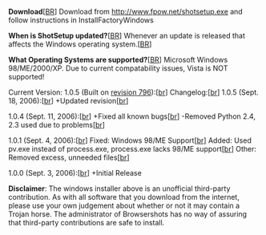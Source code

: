 **Download**[[BR](BR.md)]
Download from http://www.fpow.net/shotsetup.exe and follow instructions in InstallFactoryWindows

**When is ShotSetup updated?**[[BR](BR.md)]
Whenever an update is released that affects the Windows operating system.[[BR](BR.md)]

**What Operating Systems are supported?**[[BR](BR.md)]
Microsoft Windows 98/ME/2000/XP. Due to current compatability issues, Vista is NOT supported!


Current Version: 1.0.5 (Built on [revision 796](https://code.google.com/p/browsershots/source/detail?r=796)):[[br](br.md)]
Changelog:[[br](br.md)]
1.0.5 (Sept. 18, 2006):[[br](br.md)]
+Updated revision[[br](br.md)]

1.0.4 (Sept. 11, 2006):[[br](br.md)]
+Fixed all known bugs[[br](br.md)]
-Removed Python 2.4, 2.3 used due to problems[[br](br.md)]

1.0.1 (Sept. 4, 2006):[[br](br.md)]
Fixed: Windows 98/ME Support[[br](br.md)]
Added: Used pv.exe instead of process.exe, process.exe lacks 98/ME support[[br](br.md)]
Other: Removed excess, unneeded files[[br](br.md)]

1.0.0 (Sept. 3, 2006):[[br](br.md)]
+Initial Release


**Disclaimer**: The windows installer above is an unofficial third-party contribution. As with all software that you download from the internet, please use your own judgement about whether or not it may contain a Trojan horse. The administrator of Browsershots has no way of assuring that third-party contributions are safe to install.